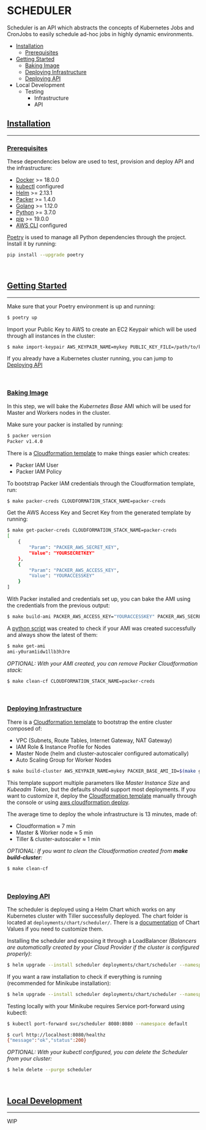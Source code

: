 # SCHEDULER

Scheduler is an API which abstracts the concepts of Kubernetes Jobs and CronJobs to easily schedule ad-hoc jobs in highly dynamic environments.

- [Installation](README.md#installation)
    - [Prerequisites](README.md#prerequisites)
- [Getting Started](README.md#getting-started)
    - [Baking Image](README.md#baking-image)
    - [Deploying Infrastructure](README.md#deploying-infrastructure)
    - [Deploying API](README.md#deploying-api)
- Local Development
    - Testing
        - Infrastructure
        - API

## [Installation](#installation)
-----

### [Prerequisites](#prerequisites)

These dependencies below are used to test, provision and deploy API and the infrastructure:
- [Docker](https://docs.docker.com/install/) >= 18.0.0
- [kubectl](https://kubernetes.io/docs/tasks/tools/install-kubectl/) configured
- [Helm](https://helm.sh/docs/using_helm/#installing-helm) >= 2.13.1
- [Packer](https://www.packer.io/intro/getting-started/install.html#precompiled-binaries) >= 1.4.0
- [Golang](https://golang.org/doc/install#download) >= 1.12.0
- [Python](https://github.com/pyenv/pyenv) >= 3.7.0
- [pip](https://pip.pypa.io/en/stable/installing/) >= 19.0.0
- [AWS CLI](https://docs.aws.amazon.com/cli/latest/userguide/installing.html) configured

[Poetry](https://poetry.eustace.io/docs/) is used to manage all Python dependencies through the project. Install it by running:
```bash
pip install --upgrade poetry
```

<br>

## [Getting Started](#getting-started)

-----

Make sure that your Poetry environment is up and running:
```bash
$ poetry up
```

Import your Public Key to AWS to create an EC2 Keypair which will be used through all instances in the cluster:
```bash
$ make import-keypair AWS_KEYPAIR_NAME=mykey PUBLIC_KEY_FILE=/path/to/key.pub
```

If you already have a Kubernetes cluster running, you can jump to [Deploying API ](README.md#deploying-api)

<br>

### [Baking Image](#baking-image)
In this step, we will bake the *Kubernetes Base* AMI which will be used for Master and Workers nodes in the cluster.

Make sure your packer is installed by running:
```bash
$ packer version
Packer v1.4.0
```

There is a [Cloudformation template](infra/cloudformation/templates/packer.yml) to make things easier which creates:
- Packer IAM User
- Packer IAM Policy

To bootstrap Packer IAM credentials through the Cloudformation template, run:
```bash
$ make packer-creds CLOUDFORMATION_STACK_NAME=packer-creds
```

Get the AWS Access Key and Secret Key from the generated template by running:
```bash
$ make get-packer-creds CLOUDFORMATION_STACK_NAME=packer-creds
[
    {
        "Param": "PACKER_AWS_SECRET_KEY",
        "Value": "YOURSECRETKEY"
    },
    {
        "Param": "PACKER_AWS_ACCESS_KEY",
        "Value": "YOURACCESSKEY"
    }
]
```

With Packer installed and credentials set up, you can bake the AMI using the credentials from the previous output:
```bash
$ make build-ami PACKER_AWS_ACCESS_KEY="YOURACCESSKEY" PACKER_AWS_SECRET_KEY="YOURSECRETKEY"
```

A [python script](scripts/latest_base_ami.py) was created to check if your AMI was created successfully and always show the latest of them:
```bash
$ make get-ami
ami-y0uram1idw1llb3h3re
```

*OPTIONAL: With your AMI created, you can remove Packer Cloudformation stack:*
```bash
$ make clean-cf CLOUDFORMATION_STACK_NAME=packer-creds
```

<br>

### [Deploying Infrastructure](#deploying-infrastructure)

There is a [Cloudformation template](infra/cloudformation/templates/stack.yml) to bootstrap the entire cluster composed of:
- VPC (Subnets, Route Tables, Internet Gateway, NAT Gateway)
- IAM Role & Instance Profile for Nodes
- Master Node (helm and cluster-autoscaler configured automatically)
- Auto Scaling Group for Worker Nodes

```bash
$ make build-cluster AWS_KEYPAIR_NAME=mykey PACKER_BASE_AMI_ID=$(make get-ami)
```

This template support multiple parameters like *Master Instance Size* and *Kubeadm Token*, but the defaults should support most deployments. If you want to customize it, deploy the [Cloudformation template](infra/cloudformation/templates/stack.yml) manually through the console or using [aws cloudformation deploy](https://docs.aws.amazon.com/cli/latest/reference/cloudformation/deploy/index.html).

The average time to deploy the whole infrastructure is 13 minutes, made of:
- Cloudformation ≈ 7 min
- Master & Worker node ≈ 5 min
- Tiller & cluster-autoscaler ≈ 1 min

*OPTIONAL: If you want to clean the Cloudformation created from **make build-cluster**:*
```bash
$ make clean-cf
```

<br>

### [Deploying API](#deploying-api)

The scheduler is deployed using a Helm Chart which works on any Kubernetes cluster with Tiller successfully deployed. The chart folder is located at ```deployments/chart/scheduler/```. There is a [documentation](deployments/chart/scheduler/README.md) of Chart Values if you need to customize them.

Installing the scheduler and exposing it through a LoadBalancer *(Balancers are automatically created by your Cloud Provider if the cluster is configured properly)*:
```bash
$ helm upgrade --install scheduler deployments/chart/scheduler --namespace default --set service.type=LoadBalancer
```

If you want a raw installation to check if everything is running (recommended for Minikube installation):
```bash
$ helm upgrade --install scheduler deployments/chart/scheduler --namespace default
```

Testing locally with your Minikube requires Service port-forward using kubectl:
```bash
$ kubectl port-forward svc/scheduler 8080:8080 --namespace default

$ curl http://localhost:8080/healthz
{"message":"ok","status":200}
```

*OPTIONAL: With your kubectl configured, you can delete the Scheduler from your cluster:*
```bash
$ helm delete --purge scheduler
```

<br>


## [Local Development](#local-development)

-----

WIP
